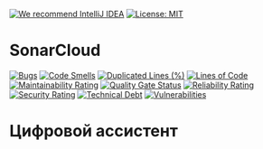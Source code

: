 [![We recommend IntelliJ IDEA](https://www.elegantobjects.org/intellij-idea.svg)](https://www.jetbrains.com/idea/)
[![License: MIT](https://img.shields.io/badge/License-MIT-yellow.svg)](https://opensource.org/licenses/MIT)
# SonarCloud
[![Bugs](https://sonarcloud.io/api/project_badges/measure?project=aleksandrmalinoko_digital_assistant_sharp_object&metric=bugs)](https://sonarcloud.io/dashboard?id=aleksandrmalinoko_digital_assistant_sharp_object)
[![Code Smells](https://sonarcloud.io/api/project_badges/measure?project=aleksandrmalinoko_digital_assistant_sharp_object&metric=code_smells)](https://sonarcloud.io/dashboard?id=aleksandrmalinoko_digital_assistant_sharp_object)
[![Duplicated Lines (%)](https://sonarcloud.io/api/project_badges/measure?project=aleksandrmalinoko_digital_assistant_sharp_object&metric=duplicated_lines_density)](https://sonarcloud.io/dashboard?id=aleksandrmalinoko_digital_assistant_sharp_object)
[![Lines of Code](https://sonarcloud.io/api/project_badges/measure?project=aleksandrmalinoko_digital_assistant_sharp_object&metric=ncloc)](https://sonarcloud.io/dashboard?id=aleksandrmalinoko_digital_assistant_sharp_object)
[![Maintainability Rating](https://sonarcloud.io/api/project_badges/measure?project=aleksandrmalinoko_digital_assistant_sharp_object&metric=sqale_rating)](https://sonarcloud.io/dashboard?id=aleksandrmalinoko_digital_assistant_sharp_object)
[![Quality Gate Status](https://sonarcloud.io/api/project_badges/measure?project=aleksandrmalinoko_digital_assistant_sharp_object&metric=alert_status)](https://sonarcloud.io/dashboard?id=aleksandrmalinoko_digital_assistant_sharp_object)
[![Reliability Rating](https://sonarcloud.io/api/project_badges/measure?project=aleksandrmalinoko_digital_assistant_sharp_object&metric=reliability_rating)](https://sonarcloud.io/dashboard?id=aleksandrmalinoko_digital_assistant_sharp_object)
[![Security Rating](https://sonarcloud.io/api/project_badges/measure?project=aleksandrmalinoko_digital_assistant_sharp_object&metric=security_rating)](https://sonarcloud.io/dashboard?id=aleksandrmalinoko_digital_assistant_sharp_object)
[![Technical Debt](https://sonarcloud.io/api/project_badges/measure?project=aleksandrmalinoko_digital_assistant_sharp_object&metric=sqale_index)](https://sonarcloud.io/dashboard?id=aleksandrmalinoko_digital_assistant_sharp_object)
[![Vulnerabilities](https://sonarcloud.io/api/project_badges/measure?project=aleksandrmalinoko_digital_assistant_sharp_object&metric=vulnerabilities)](https://sonarcloud.io/dashboard?id=aleksandrmalinoko_digital_assistant_sharp_object)
# Цифровой ассистент

